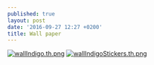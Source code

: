 ```yaml
---
published: true
layout: post
date: '2016-09-27 12:27 +0200'
title: Wall paper
---
```

[![wallIndigo.th.png](https://images.weserv.nl/?url=//cdn.scrot.moe/images/2016/09/27/wallIndigo.th.png)](https://scrot.moe/image/UE8m)
[![wallIndigoStickers.th.png](https://images.weserv.nl/?url=//cdn.scrot.moe/images/2016/09/27/wallIndigoStickers.th.png)](https://scrot.moe/image/UtP6)
